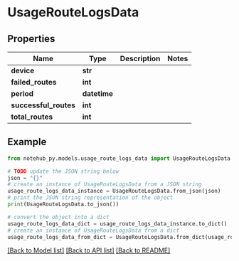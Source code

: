 # UsageRouteLogsData

## Properties

| Name                  | Type         | Description | Notes |
| --------------------- | ------------ | ----------- | ----- |
| **device**            | **str**      |             |
| **failed_routes**     | **int**      |             |
| **period**            | **datetime** |             |
| **successful_routes** | **int**      |             |
| **total_routes**      | **int**      |             |

## Example

```python
from notehub_py.models.usage_route_logs_data import UsageRouteLogsData

# TODO update the JSON string below
json = "{}"
# create an instance of UsageRouteLogsData from a JSON string
usage_route_logs_data_instance = UsageRouteLogsData.from_json(json)
# print the JSON string representation of the object
print(UsageRouteLogsData.to_json())

# convert the object into a dict
usage_route_logs_data_dict = usage_route_logs_data_instance.to_dict()
# create an instance of UsageRouteLogsData from a dict
usage_route_logs_data_from_dict = UsageRouteLogsData.from_dict(usage_route_logs_data_dict)
```

[[Back to Model list]](../README.md#documentation-for-models) [[Back to API list]](../README.md#documentation-for-api-endpoints) [[Back to README]](../README.md)
